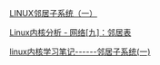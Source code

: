 [LINUX邻居子系统（一）](https://blog.csdn.net/minghe_uestc/article/details/7794852)

[Linux内核分析 - 网络[九]：邻居表](https://blog.csdn.net/qy532846454/article/details/6806197)

[linux内核学习笔记------邻居子系统(一)](https://blog.csdn.net/opens_tym/article/details/17889283)

